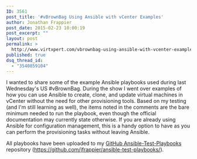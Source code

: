 ```yaml
---
ID: 3561
post_title: '#vBrownBag Using Ansible with vCenter Examples'
author: Jonathan Frappier
post_date: 2015-02-23 10:00:19
post_excerpt: ""
layout: post
permalink: >
  http://www.virtxpert.com/vbrownbag-using-ansible-with-vcenter-examples/
published: true
dsq_thread_id:
  - "3540859104"
---
```

I wanted to share some of the example Ansible playbooks used during last Wednesday's US #vBrownBag. During the show I went over examples of how you can use Ansible to create, clone, and update virtual machines in vCenter without the need for other provisioning tools. Based on my testing (and I'm still learning as well), the items noted in the comments are the bare minimum needed to run the playbook, even though the official documentation may currently state otherwise. If you are already using Ansible for configuration management, this is a handy option to have as you can perform the provisioning tasks without leaving Ansible.

All playbooks have been uploaded to my <a href="https://github.com/jfrappier/ansible-test-playbooks/" target="_blank">GitHub Ansible-Test-Playbooks</a> repository (https://github.com/jfrappier/ansible-test-playbooks/).